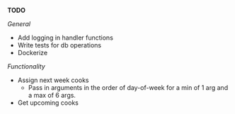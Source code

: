 **TODO**

*General*
- Add logging in handler functions
- Write tests for db operations
- Dockerize

*Functionality*
- Assign next week cooks
    - Pass in arguments in the order of day-of-week for a min of 1 arg and a max of 6 args.
- Get upcoming cooks